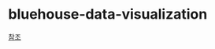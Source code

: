 # bluehouse-data-visualization
[참조](https://www.inflearn.com/instructors/177207/courses, "google link")
